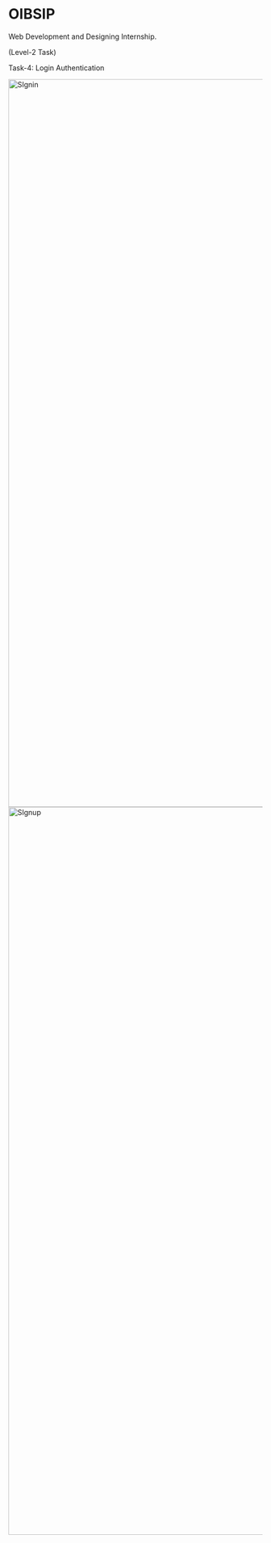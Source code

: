 # OIBSIP
Web Development and Designing Internship.

(Level-2 Task)

Task-4: Login Authentication

<img width="1440" alt="SIgnin" src="https://github.com/manisha-mdr/OIBSIP/assets/124887790/be0a41e7-47e6-42bc-a699-4f8db264a5a8">

<img width="1440" alt="SIgnup" src="https://github.com/manisha-mdr/OIBSIP/assets/124887790/bb7f70b1-0fe5-4286-a665-84ef69b497d0">
